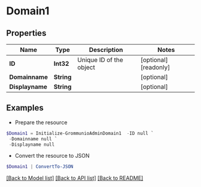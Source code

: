 # Domain1
## Properties

Name | Type | Description | Notes
------------ | ------------- | ------------- | -------------
**ID** | **Int32** | Unique ID of the object | [optional] [readonly] 
**Domainname** | **String** |  | [optional] 
**Displayname** | **String** |  | [optional] 

## Examples

- Prepare the resource
```powershell
$Domain1 = Initialize-GrommunioAdminDomain1  -ID null `
 -Domainname null `
 -Displayname null
```

- Convert the resource to JSON
```powershell
$Domain1 | ConvertTo-JSON
```

[[Back to Model list]](../README.md#documentation-for-models) [[Back to API list]](../README.md#documentation-for-api-endpoints) [[Back to README]](../README.md)

